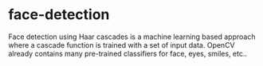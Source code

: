# face-detection
Face detection using Haar cascades is a machine learning based approach where a cascade function is trained with a set of input data. OpenCV already contains many pre-trained classifiers for face, eyes, smiles, etc..
